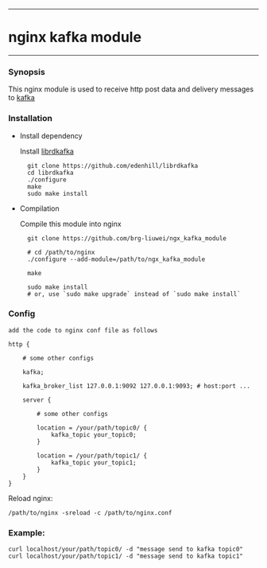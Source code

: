 ------------------
# nginx kafka module
------------------

### Synopsis

This nginx module is used to receive http post data and delivery messages to [kafka](http://kafka.apache.org/)

### Installation

* Install dependency

    Install [librdkafka](https://github.com/edenhill/librdkafka)

        git clone https://github.com/edenhill/librdkafka
        cd librdkafka
        ./configure
        make
        sudo make install

* Compilation

    Compile this module into nginx

        git clone https://github.com/brg-liuwei/ngx_kafka_module

        # cd /path/to/nginx
        ./configure --add-module=/path/to/ngx_kafka_module

        make

        sudo make install
        # or, use `sudo make upgrade` instead of `sudo make install`

### Config

    add the code to nginx conf file as follows

    http {

        # some other configs

        kafka;

        kafka_broker_list 127.0.0.1:9092 127.0.0.1:9093; # host:port ...

        server {

            # some other configs

            location = /your/path/topic0/ {
                kafka_topic your_topic0;
            }

            location = /your/path/topic1/ {
                kafka_topic your_topic1;
            }
        }
    }

Reload nginx:

    /path/to/nginx -sreload -c /path/to/nginx.conf

### Example:

    curl localhost/your/path/topic0/ -d "message send to kafka topic0"
    curl localhost/your/path/topic1/ -d "message send to kafka topic1"

